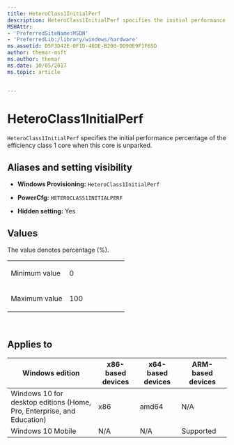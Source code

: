 ```yaml
---
title: HeteroClass1InitialPerf
description: HeteroClass1InitialPerf specifies the initial performance percentage of the efficiency class 1 core when this core is unparked.
MSHAttr:
- 'PreferredSiteName:MSDN'
- 'PreferredLib:/library/windows/hardware'
ms.assetid: D5F3D42E-0F1D-46DE-B200-DD90E9F1F65D
author: themar-msft
ms.author: themar
ms.date: 10/05/2017
ms.topic: article


---
```


# HeteroClass1InitialPerf


`HeteroClass1InitialPerf` specifies the initial performance percentage of the efficiency class 1 core when this core is unparked.

## <span id="Aliases_and_setting_visibility"></span><span id="aliases_and_setting_visibility"></span><span id="ALIASES_AND_SETTING_VISIBILITY"></span>Aliases and setting visibility


-   **Windows Provisioning:** `HeteroClass1InitialPerf`

-   **PowerCfg:** `HETEROCLASS1INITIALPERF`

-   **Hidden setting:** Yes

## <span id="Values"></span><span id="values"></span><span id="VALUES"></span>Values


The value denotes percentage (%).

<table>
<colgroup>
<col width="50%" />
<col width="50%" />
</colgroup>
<tbody>
<tr class="odd">
<td><p>Minimum value</p></td>
<td><p>0</p></td>
</tr>
<tr class="even">
<td><p>Maximum value</p></td>
<td><p>100</p></td>
</tr>
</tbody>
</table>

 

## <span id="Applies_to"></span><span id="applies_to"></span><span id="APPLIES_TO"></span>Applies to


| Windows edition                                                        | x86-based devices | x64-based devices | ARM-based devices |
|------------------------------------------------------------------------|-------------------|-------------------|-------------------|
| Windows 10 for desktop editions (Home, Pro, Enterprise, and Education) | x86               | amd64             | N/A               |
| Windows 10 Mobile                                                      | N/A               | N/A               | Supported         |

